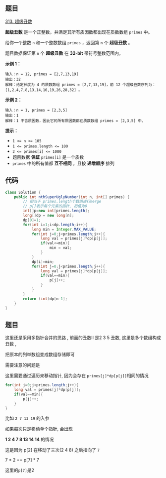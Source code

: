 ## 题目

[313. 超级丑数](https://leetcode.cn/problems/super-ugly-number/)

**超级丑数** 是一个正整数，并满足其所有质因数都出现在质数数组 `primes` 中。

给你一个整数 `n` 和一个整数数组 `primes` ，返回第 `n` 个 **超级丑数** 。

题目数据保证第 `n` 个 **超级丑数** 在 **32-bit** 带符号整数范围内。

**示例 1：**

```
输入：n = 12, primes = [2,7,13,19]
输出：32 
解释：给定长度为 4 的质数数组 primes = [2,7,13,19]，前 12 个超级丑数序列为：[1,2,4,7,8,13,14,16,19,26,28,32] 。
```

**示例 2：**

```
输入：n = 1, primes = [2,3,5]
输出：1
解释：1 不含质因数，因此它的所有质因数都在质数数组 primes = [2,3,5] 中。
```

**提示：**

- `1 <= n <= 105`
- `1 <= primes.length <= 100`
- `2 <= primes[i] <= 1000`
- 题目数据 **保证** `primes[i]` 是一个质数
- `primes` 中的所有值都 **互不相同** ，且按 **递增顺序** 排列



## 代码

```java
class Solution {
    public int nthSuperUglyNumber(int n, int[] primes) {
        // 相当于 primes.length个数组进行merge
        // p[]表示每个元素的指针, 初值为0
        int[]p=new int[primes.length];
        long[]dp = new long[n];
        dp[0]=1;
        for(int i=1;i<dp.length;i++){
            long min = Integer.MAX_VALUE;
            for(int j=0;j<primes.length;j++){
                long val = primes[j]*dp[p[j]];
                if(val<=min){
                    min = val;
                }
            }
            dp[i]=min;
            for(int j=0;j<primes.length;j++){
                long val = primes[j]*dp[p[j]];
                if(val==min){
                    p[j]++;
                }
            }
        }
        return (int)dp[n-1];
    }
}
```

## 题目

这里还是采用多指针合并的思路 , 前面的丑数II 是2 3 5 丑数, 这里是多个数组构成丑数 , 

把原本的列举数组变成数组存储即可

需要注意的问题是

这里需要通过遍历来移动指针,  因为会存在  `primes[j]*dp[p[j]]`相同的情况

```java
for(int j=0;j<primes.length;j++){
    long val = primes[j]*dp[p[j]];
    if(val==min){
        p[j]++;
    }
}
```

比如  `2 7 13 19` 的入参

如果每次只是移动单个指针,  会出现 

**1 2  4 7 8 13 14 14** 的情况

这是因为 p[2] 在移动了三次(2 4 8) 之后指向了 `7 `

7 * 2 == p[7] * 7

这里的`p[7]`是2